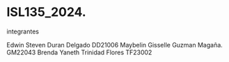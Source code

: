 # ISL135_2024.

integrantes 


Edwin Steven Duran Delgado DD21006
Maybelin Gisselle Guzman Magaña. GM22043
Brenda Yaneth Trinidad Flores  TF23002



